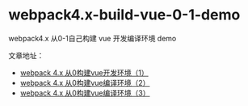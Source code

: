 # webpack4.x-build-vue-0-1-demo
webpack4.x 从0-1自己构建 vue 开发编译环境 demo

文章地址：

- [webpack 4.x 从0构建vue开发环境（1）](http://www.ptbird.cn/webpack-4-x-vue-compile.html)
- [webpack 4.x 从0构建vue编译环境（2）](http://www.ptbird.cn/webpack-4-x-compile-vue-2.html)
- [webpack 4.x 从0构建vue编译环境（3）](http://www.ptbird.cn/webpack-4-x-compile-vue-3.html)